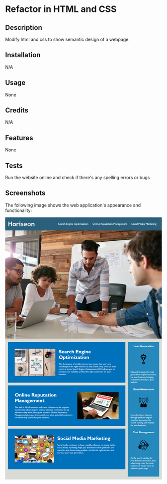 # Refactor in HTML and CSS

## Description

Modify html and css to show semantic design of a webpage.

## Installation

N/A

## Usage

None

## Credits

N/A

## Features

None

## Tests

Run the website online and check if there's any spelling errors or bugs

## Screenshots

The following image shows the web application's appearance and functionality:

![The Horiseon webpage includes a navigation bar, a header image, and cards with text and images at the bottom of the page.](./assets/01-html-css-git-homework-demo.png)
